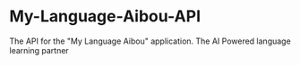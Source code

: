 # My-Language-Aibou-API
The API for the "My Language Aibou" application. The AI Powered language learning partner
